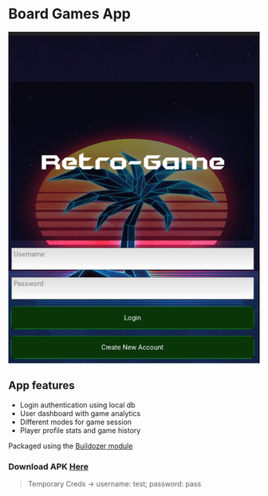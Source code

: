 # Board Games App

![image1](https://github.com/thusharkn/Board-Games-App/blob/main/screenshot1)  

## App features
- Login authentication using local db
- User dashboard with game analytics
- Different modes for game session
- Player profile stats and game history


Packaged using the [Buildozer module](https://buildozer.readthedocs.io/en/latest/)

### Download APK [Here](https://drive.google.com/file/d/1VKOx3hGfA4U375VC4h93dJqGfhs89Evj/view?usp=drive_link)

> Temporary Creds -> username: test; password: pass
